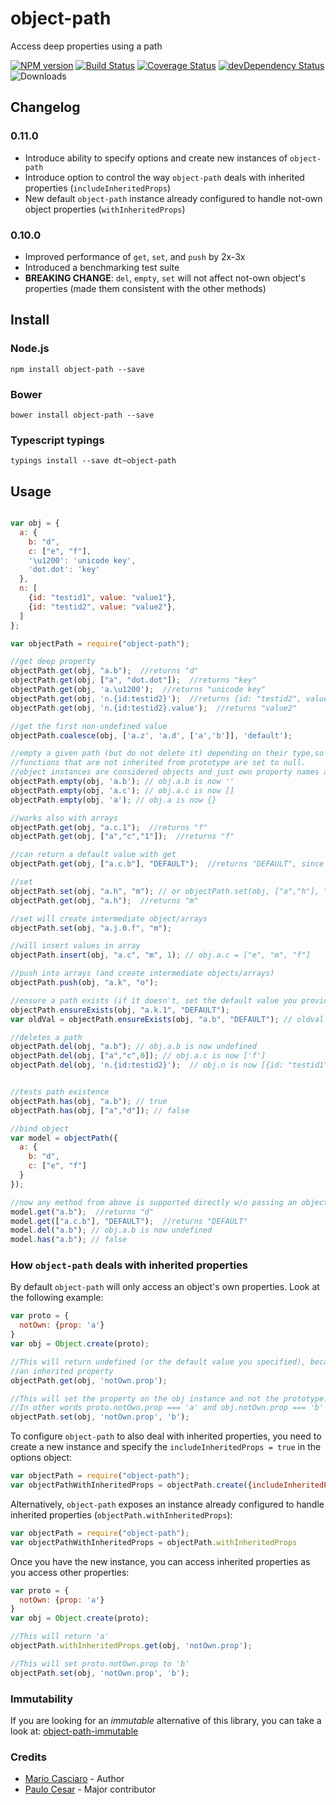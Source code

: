 

object-path
===========

Access deep properties using a path

[![NPM version](https://badge.fury.io/js/object-path.png)](http://badge.fury.io/js/object-path)
[![Build Status](https://travis-ci.org/mariocasciaro/object-path.png)](https://travis-ci.org/mariocasciaro/object-path)
[![Coverage Status](https://coveralls.io/repos/mariocasciaro/object-path/badge.png)](https://coveralls.io/r/mariocasciaro/object-path)
[![devDependency Status](https://david-dm.org/mariocasciaro/object-path/dev-status.svg)](https://david-dm.org/mariocasciaro/object-path#info=devDependencies)
![Downloads](http://img.shields.io/npm/dm/object-path.svg)


## Changelog

### 0.11.0

* Introduce ability to specify options and create new instances of `object-path`
* Introduce option to control the way `object-path` deals with inherited properties (`includeInheritedProps`)
* New default `object-path` instance already configured to handle not-own object properties (`withInheritedProps`)

### 0.10.0

* Improved performance of `get`, `set`, and `push` by 2x-3x
* Introduced a benchmarking test suite
* **BREAKING CHANGE**: `del`, `empty`, `set` will not affect not-own object's properties (made them consistent with the other methods)

## Install

### Node.js

```
npm install object-path --save
```

### Bower

```
bower install object-path --save
```

### Typescript typings

```
typings install --save dt~object-path
```

## Usage

```javascript

var obj = {
  a: {
    b: "d",
    c: ["e", "f"],
    '\u1200': 'unicode key',
    'dot.dot': 'key'
  },
  n: [
    {id: "testid1", value: "value1"},
    {id: "testid2", value: "value2"},
  ]
};

var objectPath = require("object-path");

//get deep property
objectPath.get(obj, "a.b");  //returns "d"
objectPath.get(obj, ["a", "dot.dot"]);  //returns "key"
objectPath.get(obj, 'a.\u1200');  //returns "unicode key"
objectPath.get(obj, 'n.{id:testid2}');  //returns {id: "testid2", value: "value2"}
objectPath.get(obj, 'n.{id:testid2}.value');  //returns "value2"

//get the first non-undefined value
objectPath.coalesce(obj, ['a.z', 'a.d', ['a','b']], 'default');

//empty a given path (but do not delete it) depending on their type,so it retains reference to objects and arrays.
//functions that are not inherited from prototype are set to null.
//object instances are considered objects and just own property names are deleted
objectPath.empty(obj, 'a.b'); // obj.a.b is now ''
objectPath.empty(obj, 'a.c'); // obj.a.c is now []
objectPath.empty(obj, 'a'); // obj.a is now {}

//works also with arrays
objectPath.get(obj, "a.c.1");  //returns "f"
objectPath.get(obj, ["a","c","1"]);  //returns "f"

//can return a default value with get
objectPath.get(obj, ["a.c.b"], "DEFAULT");  //returns "DEFAULT", since a.c.b path doesn't exists, if omitted, returns undefined

//set
objectPath.set(obj, "a.h", "m"); // or objectPath.set(obj, ["a","h"], "m");
objectPath.get(obj, "a.h");  //returns "m"

//set will create intermediate object/arrays
objectPath.set(obj, "a.j.0.f", "m");

//will insert values in array
objectPath.insert(obj, "a.c", "m", 1); // obj.a.c = ["e", "m", "f"]

//push into arrays (and create intermediate objects/arrays)
objectPath.push(obj, "a.k", "o");

//ensure a path exists (if it doesn't, set the default value you provide)
objectPath.ensureExists(obj, "a.k.1", "DEFAULT");
var oldVal = objectPath.ensureExists(obj, "a.b", "DEFAULT"); // oldval === "d"

//deletes a path
objectPath.del(obj, "a.b"); // obj.a.b is now undefined
objectPath.del(obj, ["a","c",0]); // obj.a.c is now ['f']
objectPath.del(obj, 'n.{id:testid2}');  // obj.n is now [{id: "testid1", value: "value1"},]


//tests path existence
objectPath.has(obj, "a.b"); // true
objectPath.has(obj, ["a","d"]); // false

//bind object
var model = objectPath({
  a: {
    b: "d",
    c: ["e", "f"]
  }
});

//now any method from above is supported directly w/o passing an object
model.get("a.b");  //returns "d"
model.get(["a.c.b"], "DEFAULT");  //returns "DEFAULT"
model.del("a.b"); // obj.a.b is now undefined
model.has("a.b"); // false

```
### How `object-path` deals with inherited properties

By default `object-path` will only access an object's own properties. Look at the following example:

```javascript
var proto = {
  notOwn: {prop: 'a'}
}
var obj = Object.create(proto);

//This will return undefined (or the default value you specified), because notOwn is
//an inherited property
objectPath.get(obj, 'notOwn.prop');

//This will set the property on the obj instance and not the prototype.
//In other words proto.notOwn.prop === 'a' and obj.notOwn.prop === 'b'
objectPath.set(obj, 'notOwn.prop', 'b');
```
To configure `object-path` to also deal with inherited properties, you need to create a new instance and specify
the `includeInheritedProps = true` in the options object:

```javascript
var objectPath = require("object-path");
var objectPathWithInheritedProps = objectPath.create({includeInheritedProps: true})
```

Alternatively, `object-path` exposes an instance already configured to handle inherited properties (`objectPath.withInheritedProps`):
```javascript
var objectPath = require("object-path");
var objectPathWithInheritedProps = objectPath.withInheritedProps
```

Once you have the new instance, you can access inherited properties as you access other properties:
```javascript
var proto = {
  notOwn: {prop: 'a'}
}
var obj = Object.create(proto);

//This will return 'a'
objectPath.withInheritedProps.get(obj, 'notOwn.prop');

//This will set proto.notOwn.prop to 'b'
objectPath.set(obj, 'notOwn.prop', 'b');
```

### Immutability

If you are looking for an *immutable* alternative of this library, you can take a look at: [object-path-immutable](https://github.com/mariocasciaro/object-path-immutable)


### Credits

* [Mario Casciaro](https://github.com/mariocasciaro) - Author
* [Paulo Cesar](https://github.com/pocesar) - Major contributor
